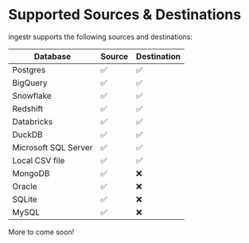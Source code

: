 # Supported Sources & Destinations
ingestr supports the following sources and destinations:

| Database             | Source | Destination |
|----------------------|--------|-------------|
| Postgres             | ✅      | ✅         |
| BigQuery             | ✅      | ✅         |
| Snowflake            | ✅      | ✅         |
| Redshift             | ✅      | ✅         |
| Databricks           | ✅      | ✅         |
| DuckDB               | ✅      | ✅         |
| Microsoft SQL Server | ✅      | ✅         |
| Local CSV file       | ✅      | ✅         |
| MongoDB              | ✅      | ❌         |
| Oracle               | ✅      | ❌         |
| SQLite               | ✅      | ❌         |
| MySQL                | ✅      | ❌         |

More to come soon!
